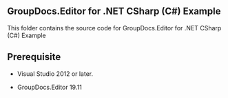## GroupDocs.Editor for .NET CSharp (C#) Example

This folder contains the source code for GroupDocs.Editor for .NET CSharp (C#) Example

## Prerequisite

+ Visual Studio 2012 or later.

+ GroupDocs.Editor 19.11

